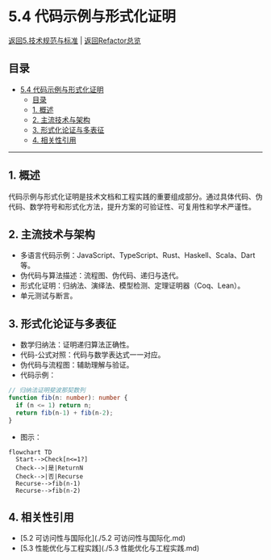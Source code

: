 # 5.4 代码示例与形式化证明

[返回5.技术规范与标准](./README.md) | [返回Refactor总览](../README.md)

## 目录

- [5.4 代码示例与形式化证明](#54-代码示例与形式化证明)
  - [目录](#目录)
  - [1. 概述](#1-概述)
  - [2. 主流技术与架构](#2-主流技术与架构)
  - [3. 形式化论证与多表征](#3-形式化论证与多表征)
  - [4. 相关性引用](#4-相关性引用)

---

## 1. 概述

代码示例与形式化证明是技术文档和工程实践的重要组成部分。通过具体代码、伪代码、数学符号和形式化方法，提升方案的可验证性、可复用性和学术严谨性。

## 2. 主流技术与架构

- 多语言代码示例：JavaScript、TypeScript、Rust、Haskell、Scala、Dart等。
- 伪代码与算法描述：流程图、伪代码、递归与迭代。
- 形式化证明：归纳法、演绎法、模型检测、定理证明器（Coq、Lean）。
- 单元测试与断言。

## 3. 形式化论证与多表征

- 数学归纳法：证明递归算法正确性。
- 代码-公式对照：代码与数学表达式一一对应。
- 伪代码与流程图：辅助理解与验证。
- 代码示例：

```typescript
// 归纳法证明斐波那契数列
function fib(n: number): number {
  if (n <= 1) return n;
  return fib(n-1) + fib(n-2);
}
```

- 图示：

```mermaid
flowchart TD
  Start-->Check[n<=1?]
  Check-->|是|ReturnN
  Check-->|否|Recurse
  Recurse-->fib(n-1)
  Recurse-->fib(n-2)
```

## 4. 相关性引用

- [5.2 可访问性与国际化](./5.2 可访问性与国际化.md)
- [5.3 性能优化与工程实践](./5.3 性能优化与工程实践.md)
